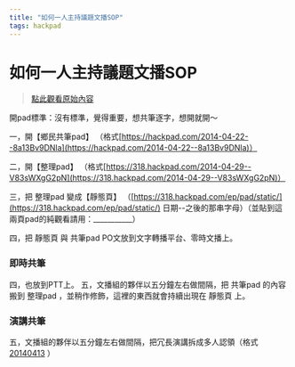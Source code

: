 ```yaml
---
title: "如何一人主持議題文播SOP"
tags: hackpad
---
```


# 如何一人主持議題文播SOP

> [點此觀看原始內容](https://g0v.hackpad.tw/VbkxGPkZ0ko)


開pad標準：沒有標準，覺得重要，想共筆逐字，想開就開～


一，開【鄉民共筆pad】
（格式[https://hackpad.com/2014-04-22--8a13Bv9DNla](https://hackpad.com/2014-04-22--8a13Bv9DNla)）

二，開【整理pad】
（格式[https://318.hackpad.com/2014-04-29--V83sWXgG2pN](https://318.hackpad.com/2014-04-29--V83sWXgG2pN)）

三，把 整理pad 變成【靜態頁】
（[https://318.hackpad.com/ep/pad/static/](https://318.hackpad.com/ep/pad/static/) 日期--之後的那串字母）（並貼到這兩頁pad的純觀看請用：___________）

四，把 靜態頁 與 共筆pad PO文放到文字轉播平台、零時文播上。



### 即時共筆


四，也放到PTT上。
五，文播組的夥伴以五分鐘左右做間隔，把 共筆pad 的內容搬到 整理pad ，並稍作修飾，這裡的東西就會持續出現在 靜態頁 上。


### 演講共筆


五，文播組的夥伴以五分鐘左右做間隔，把冗長演講拆成多人認領（格式 [20140413](https://g0v.hackpad.tw/aZGAaFuWiwo) ）

